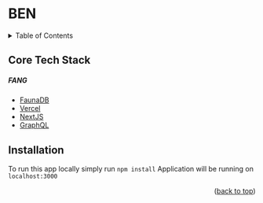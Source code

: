 <div id="top"></div>

# BEN

<!-- TABLE OF CONTENTS -->
<details>
  <summary>Table of Contents</summary>
  <ol>
    <li><a href="#core-tech-stack">Core Tech Stack</a></li>
    <li><a href="#installation">Installation</a></li>
    <ul>
      <li>How to</li>
    </ul>
  </ol>
</details>

## Core Tech Stack

##### FANG
* [FaunaDB](https://docs.fauna.com/fauna/current/)
* [Vercel](https://vercel.com/)
* [NextJS](https://nextjs.org/)
* [GraphQL](https://graphql.org/)

## Installation
To run this app locally simply run
```npm install```
Application will be running on `localhost:3000`

<p align="right">(<a href="#top">back to top</a>)</p>